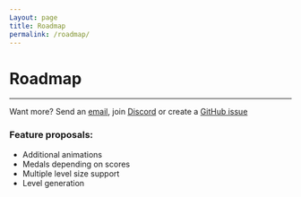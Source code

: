```yaml
---
Layout: page
title: Roadmap
permalink: /roadmap/
---
```


# Roadmap

***

Want more? Send an [email][mail], join [Discord][discord] or create a [GitHub issue][github-issue]

### Feature proposals:

* Additional animations
* Medals depending on scores
* Multiple level size support
* Level generation

[mail]: mailto:gracesgamesbv@gmail.com
[discord]: https://discord.gg/CdBFgFzH
[github-issue]: https://github.com/GracesGames/BlockBreaker2DKit/issues
